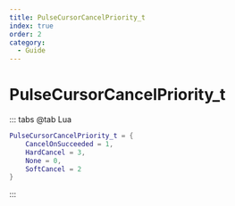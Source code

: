 ```yaml
---
title: PulseCursorCancelPriority_t
index: true
order: 2
category:
  - Guide
---
```


# PulseCursorCancelPriority_t
::: tabs
@tab Lua
```lua
PulseCursorCancelPriority_t = {
    CancelOnSucceeded = 1,
    HardCancel = 3,
    None = 0,
    SoftCancel = 2
}
```
:::